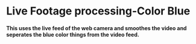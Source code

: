 # Live Footage processing-Color Blue
#### This uses the live feed of the web camera and smoothes the video and seperates the blue color things from the video feed.
